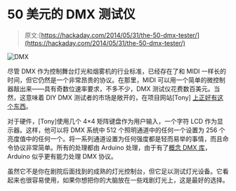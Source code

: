 # 50 美元的 DMX 测试仪

> 原文:[https://hackaday.com/2014/05/31/the-50-dmx-tester/](https://hackaday.com/2014/05/31/the-50-dmx-tester/)

![DMX](../Images/4db3787965df36c51e04af2291e9cb02.png)

尽管 DMX 作为控制舞台灯光和烟雾机的行业标准，已经存在了和 MIDI 一样长的时间，但它仍然是一个非常昂贵的协议。在那里，MIDI 可以用一个简单的微控制器敲出来——具有奇数位速率要求，不多不少，DMX 测试仪花费数百美元。当然，这意味着 DIY DMX 测试者的市场是敞开的，在项目网站[Tony] [上正好有这个东西](http://hackaday.io/project/1179)。

对于硬件，[Tony]使用几个 4×4 矩阵键盘作为用户输入，一个字符 LCD 作为显示器。这样，他可以将 DMX 系统中 512 个照明通道中的任何一个设置为 256 个亮度值中的任何一个。将一系列通道设置为任何强度都是轻而易举的事情，而且命令协议非常简单。所有的处理都由 Arduino 处理，由于有了[概念 DMX 库](http://sourceforge.net/projects/dmxlibraryforar/files/)，Arduino 似乎更有能力处理 DMX 协议。

虽然它不是你在剧院后面找到的成熟的灯光控制台，但它足以测试灯光设备。它看起来也很容易使用，如果你想把你的大脑放在一些戏剧灯光上，这是最好的选择。